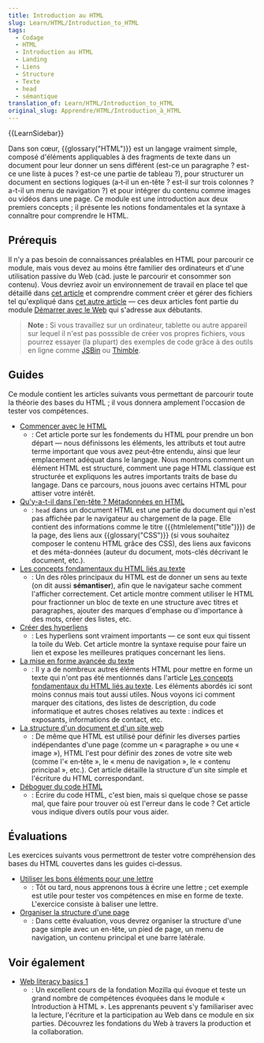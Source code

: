 ```yaml
---
title: Introduction au HTML
slug: Learn/HTML/Introduction_to_HTML
tags:
  - Codage
  - HTML
  - Introduction au HTML
  - Landing
  - Liens
  - Structure
  - Texte
  - head
  - sémantique
translation_of: Learn/HTML/Introduction_to_HTML
original_slug: Apprendre/HTML/Introduction_à_HTML
---
```

{{LearnSidebar}}

Dans son cœur, {{glossary("HTML")}} est un langage vraiment simple, composé d'éléments appliquables à des fragments de texte dans un document pour leur donner un sens différent (est-ce un paragraphe ? est-ce une liste à puces ? est-ce une partie de tableau ?), pour structurer un document en sections logiques (a‑t‑il un en-tête ? est-il sur trois colonnes ? a-t-il un menu de navigation ?) et pour intégrer du contenu comme images ou vidéos dans une page. Ce module est une introduction aux deux premiers concepts ; il présente les notions fondamentales et la syntaxe à connaître pour comprendre le HTML.

## Prérequis

Il n'y a pas besoin de connaissances préalables en HTML pour parcourir ce module, mais vous devez au moins être familier des ordinateurs et d'une utilisation passive du Web (càd. juste le parcourir et consommer son contenu). Vous devriez avoir un environnement de travail en place tel que détaillé dans [cet article](/fr/docs/Learn/Getting_started_with_the_web/Installing_basic_software) et comprendre comment créer et gérer des fichiers tel qu'expliqué dans [cet autre article](/fr/docs/Learn/Getting_started_with_the_web/Dealing_with_files) — ces deux articles font partie du module [Démarrer avec le Web](/fr/docs/Learn/Getting_started_with_the_web) qui s'adresse aux débutants.

> **Note :** Si vous travaillez sur un ordinateur, tablette ou autre appareil sur lequel il n'est pas posssible de créer vos propres fichiers, vous pourrez essayer (la plupart) des exemples de code grâce à des outils en ligne comme [JSBin](http://jsbin.com/) ou [Thimble](https://thimble.mozilla.org/).

## Guides

Ce module contient les articles suivants vous permettant de parcourir toute la théorie des bases du HTML ; il vous donnera amplement l'occasion de tester vos compétences.

- [Commencer avec le HTML](/fr/docs/Learn/HTML/Introduction_to_HTML/Getting_started)
  - : Cet article porte sur les fondements du HTML pour prendre un bon départ — nous définissons les éléments, les attributs et tout autre terme important que vous avez peut‑être entendu, ainsi que leur emplacement adéquat dans le langage. Nous montrons comment un élément HTML est structuré, comment une page HTML classique est structurée et expliquons les autres importants traits de base du langage. Dans ce parcours, nous jouons avec certains HTML pour attiser votre intérêt.
- [Qu'y-a-t-il dans l'en-tête ? Métadonnées en HTML](/fr/docs/Learn/HTML/Introduction_to_HTML/The_head_metadata_in_HTML)
  - : `head` dans un document HTML est une partie du document qui n'est pas affichée par le navigateur au chargement de la page. Elle contient des informations comme le titre ({{htmlelement("title")}}) de la page, des liens aux {{glossary("CSS")}} (si vous souhaitez composer le contenu HTML grâce des CSS), des liens aux favicons et des méta-données (auteur du document, mots-clés décrivant le document, etc.).
- [Les concepts fondamentaux du HTML liés au texte](/fr/docs/Learn/HTML/Introduction_to_HTML/HTML_text_fundamentals)
  - : Un des rôles principaux du HTML est de donner un sens au texte (on dit aussi **sémantiser**), afin que le navigateur sache comment l'afficher correctement. Cet article montre comment utiliser le HTML pour fractionner un bloc de texte en une structure avec titres et paragraphes, ajouter des marques d'emphase ou d'importance à des mots, créer des listes, etc.
- [Créer des hyperliens](/fr/docs/Learn/HTML/Introduction_to_HTML/Creating_hyperlinks)
  - : Les hyperliens sont vraiment importants — ce sont eux qui tissent la toile du Web. Cet article montre la syntaxe requise pour faire un lien et expose les meilleures pratiques concernant les liens.
- [La mise en forme avancée du texte](/fr/docs/Learn/HTML/Introduction_to_HTML/Advanced_text_formatting)
  - : Il y a de nombreux autres éléments HTML pour mettre en forme un texte qui n'ont pas été mentionnés dans l'article [Les concepts fondamentaux du HTML liés au texte](/fr/docs/Learn/HTML/Introduction_to_HTML/HTML_text_fundamentals). Les éléments abordés ici sont moins connus mais tout aussi utiles. Nous voyons ici comment marquer des citations, des listes de description, du code informatique et autres choses relatives au texte : indices et exposants, informations de contact, etc.
- [La structure d'un document et d'un site web](/fr/docs/Learn/HTML/Introduction_to_HTML/Document_and_website_structure)
  - : De même que HTML est utilisé pour définir les diverses parties indépendantes d'une page (comme un « paragraphe » ou une « image »), HTML l'est pour définir des zones de votre site web (comme l'« en‑tête », le « menu de navigation », le « contenu principal », etc.). Cet article détaille la structure d'un site simple et l'écriture du HTML correspondant.
- [Déboguer du code HTML](/fr/docs/Learn/HTML/Introduction_to_HTML/Debugging_HTML)
  - : Écrire du code HTML, c'est bien, mais si quelque chose se passe mal, que faire pour trouver où est l'erreur dans le code ? Cet article vous indique divers outils pour vous aider.

## Évaluations

Les exercices suivants vous permettront de tester votre compréhension des bases du HTML couvertes dans les guides ci‑dessus.

- [Utiliser les bons éléments pour une lettre](/fr/docs/Learn/HTML/Introduction_to_HTML/Marking_up_a_letter)
  - : Tôt ou tard, nous apprenons tous à écrire une lettre ; cet exemple est utile pour tester vos compétences en mise en forme de texte. L'exercice consiste à baliser une lettre.
- [Organiser la structure d'une page](/fr/docs/Learn/HTML/Introduction_to_HTML/Structuring_a_page_of_content)
  - : Dans cette évaluation, vous devrez organiser la structure d'une page simple avec un en-tête, un pied de page, un menu de navigation, un contenu principal et une barre latérale.

## Voir également

- [Web literacy basics 1](https://teach.mozilla.org/activities/web-lit-basics/)
  - : Un excellent cours de la fondation Mozilla qui évoque et teste un grand nombre de compétences évoquées dans le module « Introduction à HTML ». Les apprenants peuvent s'y familiariser avec la lecture, l'écriture et la participation au Web dans ce module en six parties. Découvrez les fondations du Web à travers la production et la collaboration.
